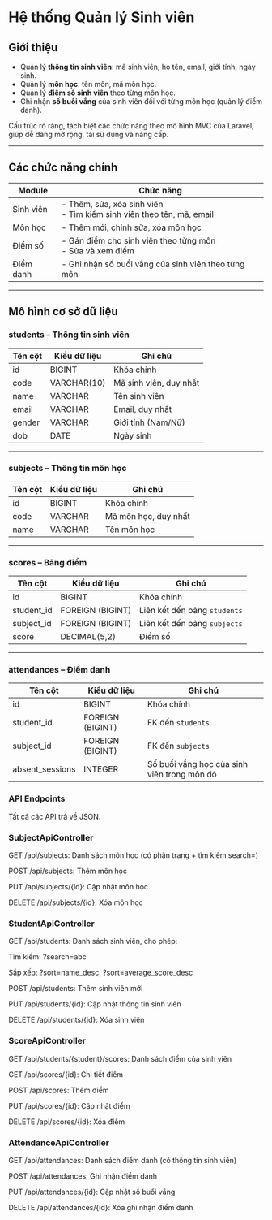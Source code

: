 # Hệ thống Quản lý Sinh viên
## Giới thiệu
- Quản lý **thông tin sinh viên**: mã sinh viên, họ tên, email, giới tính, ngày sinh.
- Quản lý **môn học**: tên môn, mã môn học.
- Quản lý **điểm số sinh viên** theo từng môn học.
- Ghi nhận **số buổi vắng** của sinh viên đối với từng môn học (quản lý điểm danh).

Cấu trúc rõ ràng, tách biệt các chức năng theo mô hình MVC của Laravel, giúp dễ dàng mở rộng, tái sử dụng và nâng cấp.

---

## Các chức năng chính

| Module         | Chức năng                                                                 |
|----------------|-------------------------------------------------------------------------- |
| Sinh viên      | - Thêm, sửa, xóa sinh viên<br>- Tìm kiếm sinh viên theo tên, mã, email    |
| Môn học        | - Thêm mới, chỉnh sửa, xóa môn học                                        |
| Điểm số        | - Gán điểm cho sinh viên theo từng môn<br>- Sửa và xem điểm               |
| Điểm danh      | - Ghi nhận số buổi vắng của sinh viên theo từng môn                       |

---

##  Mô hình cơ sở dữ liệu

### students – Thông tin sinh viên

| Tên cột | Kiểu dữ liệu | Ghi chú                      |
|--------|---------------|------------------------------|
| id     | BIGINT        | Khóa chính                   |
| code   | VARCHAR(10)   | Mã sinh viên, duy nhất       |
| name   | VARCHAR       | Tên sinh viên                |
| email  | VARCHAR       | Email, duy nhất              |
| gender | VARCHAR       | Giới tính (Nam/Nữ)           |
| dob    | DATE          | Ngày sinh                    |

---

### subjects – Thông tin môn học

| Tên cột | Kiểu dữ liệu | Ghi chú                      |
|--------|---------------|------------------------------|
| id     | BIGINT        | Khóa chính                   |
| code   | VARCHAR       | Mã môn học, duy nhất         |
| name   | VARCHAR       | Tên môn học                  |

---

### scores – Bảng điểm

| Tên cột    | Kiểu dữ liệu   | Ghi chú                                       |
|-----------|----------------|------------------------------------------------|
| id        | BIGINT         | Khóa chính                                     |
| student_id| FOREIGN (BIGINT)| Liên kết đến bảng `students`                  |
| subject_id| FOREIGN (BIGINT)| Liên kết đến bảng `subjects`                  |
| score     | DECIMAL(5,2)   | Điểm số                                        |

---

### attendances – Điểm danh

| Tên cột         | Kiểu dữ liệu    | Ghi chú                                       |
|-----------------|-----------------|-----------------------------------------------|
| id              | BIGINT          | Khóa chính                                    |
| student_id      | FOREIGN (BIGINT)| FK đến `students`                             |
| subject_id      | FOREIGN (BIGINT)| FK đến `subjects`                             |
| absent_sessions | INTEGER         | Số buổi vắng học của sinh viên trong môn đó   |

### API Endpoints
Tất cả các API trả về JSON.

### SubjectApiController
GET /api/subjects: Danh sách môn học (có phân trang + tìm kiếm search=)

POST /api/subjects: Thêm môn học

PUT /api/subjects/{id}: Cập nhật môn học

DELETE /api/subjects/{id}: Xóa môn học

### StudentApiController
GET /api/students: Danh sách sinh viên, cho phép:

Tìm kiếm: ?search=abc

Sắp xếp: ?sort=name_desc, ?sort=average_score_desc

POST /api/students: Thêm sinh viên mới

PUT /api/students/{id}: Cập nhật thông tin sinh viên

DELETE /api/students/{id}: Xóa sinh viên

### ScoreApiController
GET /api/students/{student}/scores: Danh sách điểm của sinh viên

GET /api/scores/{id}: Chi tiết điểm

POST /api/scores: Thêm điểm

PUT /api/scores/{id}: Cập nhật điểm

DELETE /api/scores/{id}: Xóa điểm

### AttendanceApiController
GET /api/attendances: Danh sách điểm danh (có thông tin sinh viên)

POST /api/attendances: Ghi nhận điểm danh

PUT /api/attendances/{id}: Cập nhật số buổi vắng

DELETE /api/attendances/{id}: Xóa ghi nhận điểm danh
